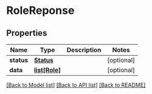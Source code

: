 # RoleReponse

## Properties
Name | Type | Description | Notes
------------ | ------------- | ------------- | -------------
**status** | [**Status**](Status.md) |  | [optional] 
**data** | [**list[Role]**](Role.md) |  | [optional] 

[[Back to Model list]](../README.md#documentation-for-models) [[Back to API list]](../README.md#documentation-for-api-endpoints) [[Back to README]](../README.md)


